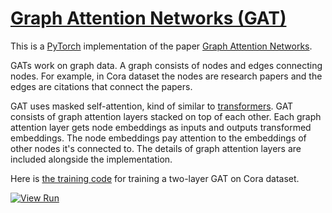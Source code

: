 # [Graph Attention Networks (GAT)](https://nn.labml.ai/graphs/gat/index.html)

This is a [PyTorch](https://pytorch.org) implementation of the paper
[Graph Attention Networks](https://papers.labml.ai/paper/1710.10903).

GATs work on graph data.
A graph consists of nodes and edges connecting nodes.
For example, in Cora dataset the nodes are research papers and the edges are citations that
connect the papers.

GAT uses masked self-attention, kind of similar to [transformers](https://nn.labml.ai/transformers/mha.html).
GAT consists of graph attention layers stacked on top of each other.
Each graph attention layer gets node embeddings as inputs and outputs transformed embeddings.
The node embeddings pay attention to the embeddings of other nodes it's connected to.
The details of graph attention layers are included alongside the implementation.

Here is [the training code](https://nn.labml.ai/graphs/gat/experiment.html) for training
a two-layer GAT on Cora dataset.

[![View Run](https://img.shields.io/badge/labml-experiment-brightgreen)](https://app.labml.ai/run/d6c636cadf3511eba2f1e707f612f95d)
